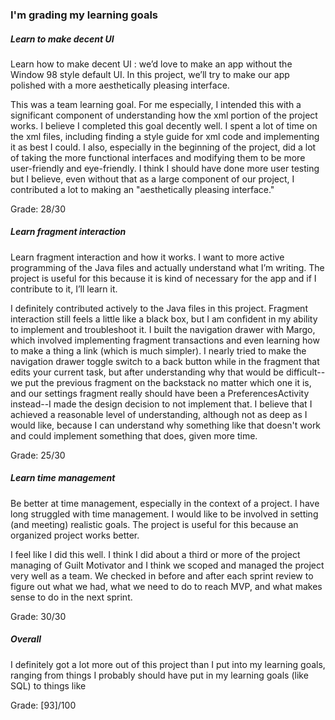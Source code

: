 ### I'm grading my learning goals

##### Learn to make decent UI
Learn how to make decent UI : we’d love to make an app without the Window 98 style default UI. In this project, we’ll try to make our app polished with a more aesthetically pleasing interface.

This was a team learning goal. For me especially, I intended this with a significant component of understanding how the xml portion of the project works. I believe I completed this goal decently well. I spent a lot of time on the xml files, including finding a style guide for xml code and implementing it as best I could. I also, especially in the beginning of the project, did a lot of taking the more functional interfaces and modifying them to be more user-friendly and eye-friendly. I think I should have done more user testing but I believe, even without that as a large component of our project, I contributed a lot to making an "aesthetically pleasing interface."

Grade: 28/30

##### Learn fragment interaction
Learn fragment interaction and how it works. I want to more active programming of the Java files and actually understand what I’m writing. The project is useful for this because it is kind of necessary for the app and if I contribute to it, I’ll learn it.

I definitely contributed actively to the Java files in this project. Fragment interaction still feels a little like a black box, but I am confident in my ability to implement and troubleshoot it. I built the navigation drawer with Margo, which involved implementing fragment transactions and even learning how to make a thing a link (which is much simpler). I nearly tried to make the navigation drawer toggle switch to a back button while in the fragment that edits your current task, but after understanding why that would be difficult--we put the previous fragment on the backstack no matter which one it is, and our settings fragment really should have been a PreferencesActivity instead--I made the design decision to not implement that. I believe that I achieved a reasonable level of understanding, although not as deep as I would like, because I can understand why something like that doesn't work and could implement something that does, given more time.

Grade: 25/30

##### Learn time management
Be better at time management, especially in the context of a project. I have long struggled with time management. I would like to be involved in setting (and meeting) realistic goals. The project is useful for this because an organized project works better.

I feel like I did this well. I think I did about a third or more of the project managing of Guilt Motivator and I think we scoped and managed the project very well as a team. We checked in before and after each sprint review to figure out what we had, what we need to do to reach MVP, and what makes sense to do in the next sprint.

Grade: 30/30

##### Overall
I definitely got a lot more out of this project than I put into my learning goals, ranging from things I probably should have put in my learning goals (like SQL) to things like

Grade: [93]/100
